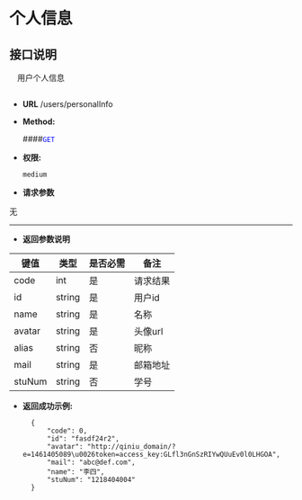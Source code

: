 # 个人信息

## 接口说明

　用户个人信息

## 


* **URL**
        /users/personalInfo

* **Method:**
  
  ####<font color=blue>`GET`</font>

* **权限:**

  `medium`

*  **请求参数**

无

-------------------------- 
*  **返回参数说明**

**键值** | **类型** | **是否必需** | **备注**
---------|----------|--------------|---------
code    |int |是 |请求结果
id|     string|是|用户id
name|   string|是|名称
avatar| string |是|头像url
alias|string|否|昵称
mail|string|是|邮箱地址
stuNum|string|否|学号

* **返回成功示例:**


        {
            "code": 0,
            "id": "fasdf24r2",
            "avatar": "http://qiniu_domain/?e=1461405089\u0026token=access_key:GLfl3nGnSzRIYwQUuEv0l0LHGOA",
            "mail": "abc@def.com",
            "name": "李四",
            "stuNum": "1218404004"
        } 